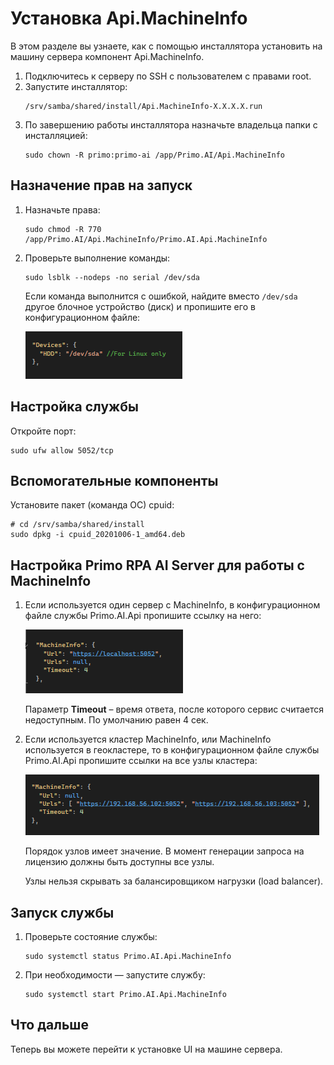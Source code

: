 # Установка Api.MachineInfo

В этом разделе вы узнаете, как с помощью инсталлятора установить на машину сервера компонент Api.MachineInfo.

1. Подключитесь к серверу по SSH с пользователем с правами root. 
1. Запустите инсталлятор:
   ```
   /srv/samba/shared/install/Api.MachineInfo-X.X.X.X.run
   ```
1. По завершению работы инсталлятора назначьте владельца папки с инсталляцией:
   ```
   sudo chown -R primo:primo-ai /app/Primo.AI/Api.MachineInfo
   ```

## Назначение прав на запуск

1. Назначьте права:
   ```
   sudo chmod -R 770 /app/Primo.AI/Api.MachineInfo/Primo.AI.Api.MachineInfo
   ```
1. Проверьте выполнение команды:
   ```
   sudo lsblk --nodeps -no serial /dev/sda
   ```

   Если команда выполнится с ошибкой, найдите вместо `/dev/sda` другое блочное устройство (диск) и пропишите его в конфигурационном файле:
 
   ![](<../../../../.gitbook/assets1/primo-ai/install/MachineInfo/MachineInfo-devices.png>)


## Настройка службы
Откройте порт:
```
sudo ufw allow 5052/tcp
```

## Вспомогательные компоненты
Установите пакет (команда ОС) cpuid:
```
# cd /srv/samba/shared/install
sudo dpkg -i cpuid_20201006-1_amd64.deb
```

## Настройка Primo RPA AI Server для работы с MachineInfo

1. Если используется один сервер с MachineInfo, в конфигурационном файле службы Primo.AI.Api пропишите ссылку на него:

   ![](<../../../../.gitbook/assets1/primo-ai/install/MachineInfo/MachineInfo-4.png>)
 
   Параметр **Timeout** – время ответа, после которого сервис считается недоступным. По умолчанию равен 4 сек.

2. Если используется кластер MachineInfo, или MachineInfo используется в геокластере, то в конфигурационном файле службы Primo.AI.Api пропишите ссылки на все узлы кластера:

   ![](<../../../../.gitbook/assets1/primo-ai/install/MachineInfo/MachineInfo-5.png>)

   Порядок узлов имеет значение. В момент генерации запроса на лицензию должны быть доступны все узлы. 

   Узлы нельзя скрывать за балансировщиком нагрузки (load balancer).


## Запуск службы

1. Проверьте состояние службы:
   ```
   sudo systemctl status Primo.AI.Api.MachineInfo
   ```

1. При необходимости — запустите службу:
   ```
   sudo systemctl start Primo.AI.Api.MachineInfo
   ```

## Что дальше

Теперь вы можете перейти к установке UI на машине сервера.
